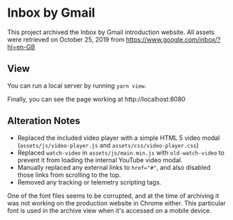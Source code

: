 # Inbox by Gmail

This project archived the Inbox by Gmail introduction website. All assets were retrieved on October 25, 2019 from https://www.google.com/inbox/?hl=en-GB

## View

You can run a local server by running `yarn view`.

Finally, you can see the page working at http://localhost:8080

## Alteration Notes

- Replaced the included video player with a simple HTML 5 video modal (`assets/js/video-player.js` and `assets/css/video-player.css`)
- Replaced `watch-video` in `assets/js/main.min.js` with `old-watch-video` to prevent it from loading the internal YouTube video modal.
- Manually replaced any external links to  `href="#"`, and also disabled those links from scrolling to the top.
- Removed any tracking or telemetry scripting tags.

One of the font files seems to be corrupted, and at the time of archiving it was not working on the production website in Chrome either. This particular font is used in the archive view when it's accessed on a mobile device.
